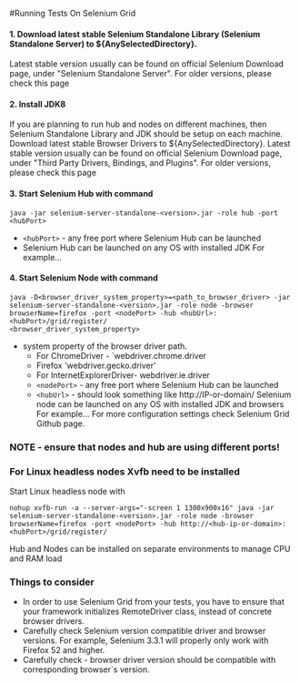#Running Tests On Selenium Grid
#### 1. Download latest stable Selenium Standalone Library (Selenium Standalone Server) to ${AnySelectedDirectory}.
Latest stable version usually can be found on official Selenium Download page, under "Selenium Standalone Server".
For older versions, please check this page
#### 2. Install JDK8 
 If you are planning to run hub and nodes on different machines, then Selenium Standalone Library and JDK should be setup on each machine.
Download latest stable Browser Drivers to  ${AnySelectedDirectory}.
Latest stable version usually can be found on official Selenium Download page, under "Third Party Drivers, Bindings, and Plugins".
For older versions, please check this page
#### 3. Start Selenium Hub with command 
```
java -jar selenium-server-standalone-<version>.jar -role hub -port <hubPort>
```
* `<hubPort>` - any free port where Selenium Hub can be launched
* Selenium Hub can be launched on any OS with installed JDK
 For example...
#### 4. Start **Selenium Node** with command 
```
java -D<browser_driver_system_property>=<path_to_browser_driver> -jar selenium-server-standalone-<version>.jar -role node -browser browserName=firefox -port <nodePort> -hub <hubUrl>:<hubPort>/grid/register/ 
<browser_driver_system_property>
``` 
* system property of the browser driver path.
    * For ChromeDriver  - `webdriver.chrome.driver
    * Firefox  'webdriver.gecko.driver'
    * For InternetExplorerDriver- webdriver.ie.driver
    * `<nodePort>` - any free port where Selenium Hub can be launched
    * `<hubUrl>` - should look something like http://IP-or-domain/ 
Selenium node can be launched on any OS with installed JDK and browsers
 For example...
For more configuration settings check Selenium Grid Github page.
### **NOTE** - ensure that nodes and hub are using different ports!

### For Linux headless nodes Xvfb need to be installed
Start Linux headless node with 
```
nohup xvfb-run -a --server-args="-screen 1 1300x900x16" java -jar selenium-server-standalone-<version>.jar -role node -browser browserName=firefox -port <nodePort> -hub http://<hub-ip-or-domain>:<hubPort>/grid/register/
```
Hub and Nodes can be installed on separate environments to manage CPU and RAM load
### Things to consider
* In order to use Selenium Grid from your tests, you have to ensure that your framework initializes RemoteDriver class, instead of concrete browser drivers.
* Carefully check Selenium version compatible driver and browser versions. For example, Selenium 3.3.1 will properly only work with Firefox 52 and higher.
* Carefully check - browser driver version should be compatible with corresponding browser`s version.  
